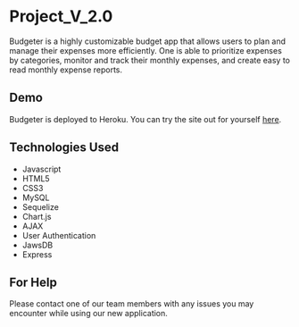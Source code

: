 # Project_V_2.0
Budgeter is a highly customizable budget app that allows users to plan and manage their expenses more efficiently. One is able to prioritize expenses by categories, monitor and track their monthly expenses, and create easy to read monthly expense reports.

## Demo
Budgeter is deployed to Heroku. You can try the site out for yourself [here](https://intense-shelf-12614.herokuapp.com/).

## Technologies Used
- Javascript
- HTML5
- CSS3
- MySQL
- Sequelize
- Chart.js
- AJAX
- User Authentication
- JawsDB
- Express 

## For Help
Please contact one of our team members with any issues you may encounter while using our new application. 
